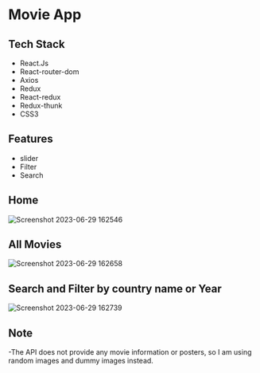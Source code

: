 # Movie App
## Tech  Stack
 - React.Js
 - React-router-dom
 - Axios
 - Redux
 - React-redux
 - Redux-thunk
 - CSS3
## Features 
- slider
- Filter
- Search
## Home
![Screenshot 2023-06-29 162546](https://github.com/raushanapp/enact_on_frontend/assets/60419872/120a6436-5e4a-4802-81fd-692505d58c4e)
## All Movies
![Screenshot 2023-06-29 162658](https://github.com/raushanapp/enact_on_frontend/assets/60419872/5f8ec770-3eff-4784-85de-f3229fc5d0bc)

## Search and  Filter by  country name or  Year

![Screenshot 2023-06-29 162739](https://github.com/raushanapp/enact_on_frontend/assets/60419872/ba2790e4-51a2-4926-b851-a9caa1ebc6aa)

## Note 
-The API does not provide any movie information or posters, so I am using random images and dummy images instead.
